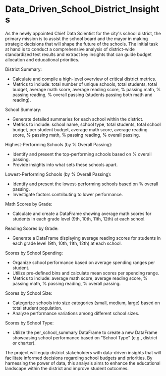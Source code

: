 # Data_Driven_School_District_Insights

As the newly appointed Chief Data Scientist for the city's school district, the primary mission is to assist the school board and the mayor in making strategic decisions that will shape the future of the schools. The initial task at hand is to conduct a comprehensive analysis of district-wide standardized test results and extract key insights that can guide budget allocation and educational priorities.

District Summary:
  * Calculate and compile a high-level overview of critical district metrics.
  * Metrics to include: total number of unique schools, total students, total budget, average math score, average reading           score, % passing math, % passing reading, % overall passing (students passing both math and reading).

School Summary:
  * Generate detailed summaries for each school within the district.
  * Metrics to include: school name, school type, total students, total school budget, per student budget, average math           score, average reading score, % passing math, % passing reading, % overall passing.

Highest-Performing Schools (by % Overall Passing):
  * Identify and present the top-performing schools based on % overall passing.
  * Provide insights into what sets these schools apart.

Lowest-Performing Schools (by % Overall Passing):
  * Identify and present the lowest-performing schools based on % overall passing.
  * Investigate factors contributing to lower performance.

Math Scores by Grade:
  * Calculate and create a DataFrame showing average math scores for students in each grade level (9th, 10th, 11th, 12th) at      each school.

Reading Scores by Grade:
  * Generate a DataFrame displaying average reading scores for students in each grade level (9th, 10th, 11th, 12th) at each       school.

Scores by School Spending:
  * Organize school performance based on average spending ranges per student.
  * Utilize pre-defined bins and calculate mean scores per spending range.
  * Metrics to include: average math score, average reading score, % passing math, % passing reading, % overall passing.

Scores by School Size:
  * Categorize schools into size categories (small, medium, large) based on total student population.
  * Analyze performance variations among different school sizes.

Scores by School Type:
  * Utilize the per_school_summary DataFrame to create a new DataFrame showcasing school performance based on "School Type"       (e.g., district or charter).

The project will equip district stakeholders with data-driven insights that will facilitate informed decisions regarding school budgets and priorities. By harnessing the power of data, this analysis aims to enhance the educational landscape within the district and improve student outcomes.






